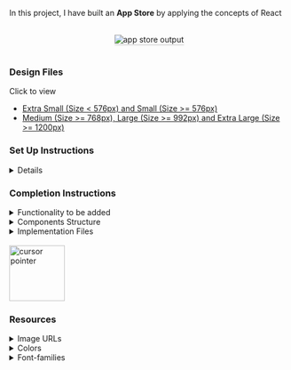 In this project, I have built an **App Store** by applying the concepts of React


<br/>
<div style="text-align: center;">
    <img src="https://assets.ccbp.in/frontend/content/react-js/app-store-output.gif" alt="app store output" style="max-width:90%;box-shadow:0 2.8px 2.2px rgba(0, 0, 0, 0.12)">
</div>
<br/>

### Design Files


<summary>Click to view</summary>

- [Extra Small (Size < 576px) and Small (Size >= 576px)](https://assets.ccbp.in/frontend/content/react-js/app-store-sm-output-v2.png)
- [Medium (Size >= 768px), Large (Size >= 992px) and Extra Large (Size >= 1200px)](https://assets.ccbp.in/frontend/content/react-js/app-store-lg-output-v2.png)

</details>

### Set Up Instructions

<details>

- Download dependencies by running `npm install`
- Start up the app using `npm start`
</details>

### Completion Instructions

<details>
<summary>Functionality to be added</summary>
<br/>

The app have the following functionalities

- Initially, the **Social** tab should be active and the apps with **Social** as their category will be displayed
- When a value is provided in the search input
  - The apps in the active category, that include search input value in their name should be displayed
  - When another tab is clicked, the apps in the corresponding category, that include search input value in their name will be displayed
  - The search is case insensitive
- When the search input is empty,
  - All the apps in the active category are displayed
  - When another tab is clicked, the apps in the corresponding category are displayed
- The `AppStore` component is provided with `tabsList`. It consists of a list of tabItem objects with the following properties in each tabItem object

  |     Key     | Data Type |
  | :---------: | :-------: |
  |    tabId    |  String   |
  | displayText |  String   |

- The `AppStore` component is provided with `appsList`. It consists of a list of app objects with the following properties in each app object

  |   Key    | Data Type |
  | :------: | :-------: |
  |  appId   |  Number   |
  | appName  |  String   |
  | imageUrl |  String   |
  | category |  String   |

</details>

<details>
<summary>Components Structure</summary>

<br/>
<div style="text-align: center;">
    <img src="https://assets.ccbp.in/frontend/content/react-js/app-store-component-structure-breakdown.png" alt="app store component structure breakdown" style="max-width:100%;box-shadow:0 2.8px 2.2px rgba(0, 0, 0, 0.12)">
</div>
<br/>

</details>

<details>
<summary>Implementation Files</summary>
<br/>

I have used these files to complete the implementation:

- `src/components/AppStore/index.js`
- `src/components/AppStore/index.css`
- `src/components/TabItem/index.js`
- `src/components/TabItem/index.css`
- `src/components/AppItem/index.js`
- `src/components/AppItem/index.css`

</details>


  <br/>
   <img src="https://assets.ccbp.in/frontend/content/react-js/cursor-pointer-img.png" alt="cursor pointer" style="width:100px" />

</details>

### Resources

<details>
<summary>Image URLs</summary>

- [https://assets.ccbp.in/frontend/react-js/app-store/app-store-search-img.png](https://assets.ccbp.in/frontend/react-js/app-store/app-store-search-img.png) alt should be **search icon**

</details>

<details>
<summary>Colors</summary>

<br/>

<div style="background-color: #fff1eb; width: 150px; padding: 10px; color: black">Hex: #fff1eb</div>
<div style="background-color: #ace0f9; width: 150px; padding: 10px; color: black">Hex: #ace0f9</div>
<div style="background-color: #1e293b; width: 150px; padding: 10px; color: white">Hex: #1e293b</div>
<div style="background-color: #7b8794; width: 150px; padding: 10px; color: white">Hex: #7b8794</div>
<div style="background-color: #dfe2e5; width: 150px; padding: 10px; color: black">Hex: #dfe2e5</div>
<div style="background-color: #2563eb; width: 150px; padding: 10px; color: white">Hex: #2563eb</div>
<div style="background-color: #ffffff; width: 150px; padding: 10px; color: black">Hex: #ffffff</div>

</details>

<details>
<summary>Font-families</summary>

- Bree Serif

</details>
